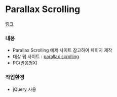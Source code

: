 # Parallax Scrolling

[링크](https://minjic.github.io/ui/parallax_scroll/index.html)

### 내용
- Parallax Scrolling 예제 사이트 참고하여 페이지 제작
- 대상 웹 사이트 : [parallax scrolling](http://jonathannicol.com/blog/2011/08/06/build-a-parallax-scrolling-website-interface-with-jquery-and-css/)
- PC(반응형X)

### 작업환경
- jQuery 사용



